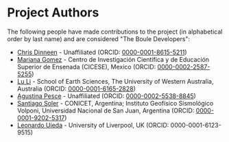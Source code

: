 # Project Authors

The following people have made contributions to the project (in alphabetical
order by last name) and are considered "The Boule Developers":

* [Chris Dinneen](https://github.com/dabiged) - Unaffiliated (ORCID: [0000-0001-8615-5211](https://orcid.org/0000-0001-8615-5211))
* [Mariana Gomez](https://github.com/MGomezN) - Centro de Investigación Científica y de Educación Superior de Ensenada (CICESE), Mexico (ORCID: [0000-0002-2587-5255](https://orcid.org/0000-0002-2587-5255))
* [Lu Li](https://github.com/LL-Geo) - School of Earth Sciences, The University of Western Australia, Australia (ORCID: [0000-0001-6165-2828](https://www.orcid.org/0000-0001-6165-2828))
* [Agustina Pesce](https://github.com/aguspesce) - Unaffiliated (ORCID: [0000-0002-5538-8845](https://orcid.org//0000-0002-5538-8845))
* [Santiago Soler](https://github.com/santisoler) - CONICET, Argentina; Instituto Geofísico Sismológico Volponi, Universidad Nacional de San Juan, Argentina (ORCID: [0000-0001-9202-5317](https://www.orcid.org/0000-0001-9202-5317))
* [Leonardo Uieda](https://github.com/leouieda) - University of Liverpool, UK (ORCID: 0000-0001-6123-9515)
